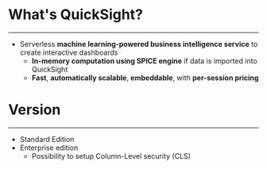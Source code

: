 # What's QuickSight?
---

* Serverless **machine learning-powered business intelligence service** to create interactive dashboards
	* **In-memory computation using SPICE engine** if data is imported into QuickSight
	* **Fast**, **automatically scalable**, **embeddable**, with **per-session pricing**

# Version
---

* Standard Edition
* Enterprise edition
	* Possibility to setup Column-Level security (CLS)